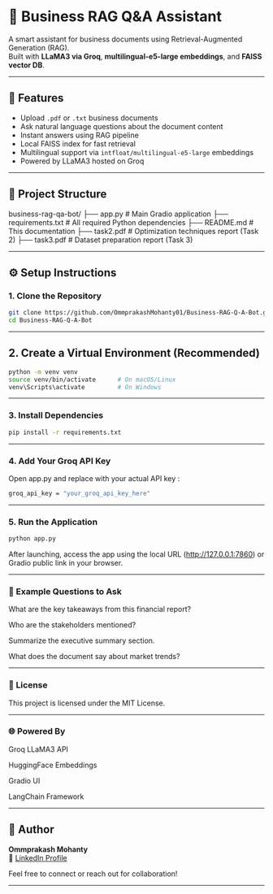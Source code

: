 # 📘 Business RAG Q&A Assistant

A smart assistant for business documents using Retrieval-Augmented Generation (RAG).  
Built with **LLaMA3 via Groq**, **multilingual-e5-large embeddings**, and **FAISS vector DB**.

---

## 🚀 Features

- Upload `.pdf` or `.txt` business documents
- Ask natural language questions about the document content
- Instant answers using RAG pipeline
- Local FAISS index for fast retrieval
- Multilingual support via `intfloat/multilingual-e5-large` embeddings
- Powered by LLaMA3 hosted on Groq

---

## 📁 Project Structure

business-rag-qa-bot/
├── app.py # Main Gradio application
├── requirements.txt # All required Python dependencies
├── README.md # This documentation
├── task2.pdf # Optimization techniques report (Task 2)
├── task3.pdf # Dataset preparation report (Task 3)

---

## ⚙️ Setup Instructions

### 1. Clone the Repository

```bash
git clone https://github.com/OmmprakashMohanty01/Business-RAG-Q-A-Bot.git
cd Business-RAG-Q-A-Bot
```
---

## 2. Create a Virtual Environment (Recommended)
``` bash
python -m venv venv
source venv/bin/activate      # On macOS/Linux
venv\Scripts\activate         # On Windows
```
--- 

### 3. Install Dependencies
``` bash 
pip install -r requirements.txt
```
--- 

### 4. Add Your Groq API Key
Open app.py and replace with your actual API key :
``` bash 
groq_api_key = "your_groq_api_key_here"
```
---
### 5. Run the Application
``` bash
python app.py
```
After launching, access the app using the local URL (http://127.0.0.1:7860) or Gradio public link in your browser.

---
### 💬 Example Questions to Ask
What are the key takeaways from this financial report?

Who are the stakeholders mentioned?

Summarize the executive summary section.

What does the document say about market trends?

---
### 📜 License
This project is licensed under the MIT License.

---

### 🌐 Powered By
Groq LLaMA3 API

HuggingFace Embeddings

Gradio UI

LangChain Framework

---
## 👤 Author

**Ommprakash Mohanty**  
🔗 [LinkedIn Profile](https://www.linkedin.com/in/ommprakash-mohanty-366b73278)

Feel free to connect or reach out for collaboration!

---
